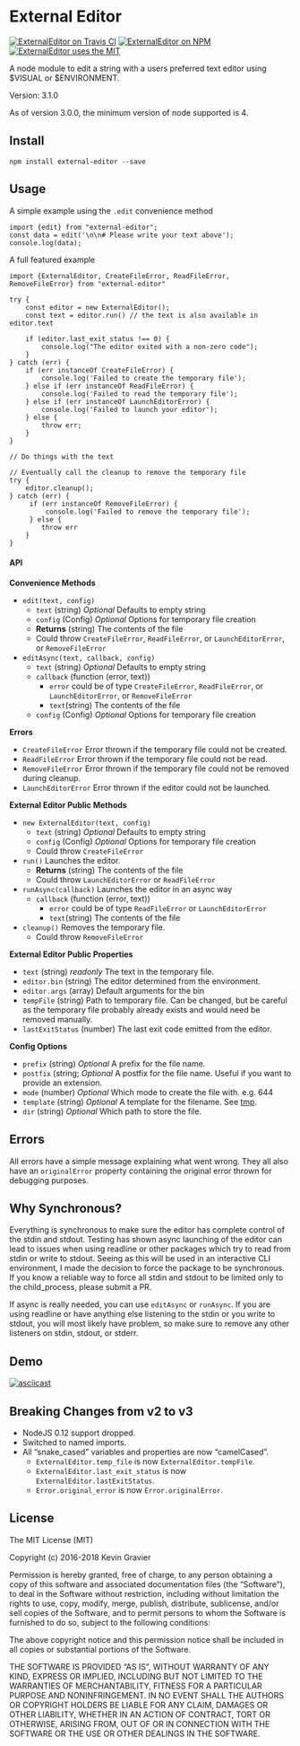 External Editor
===============

[![ExternalEditor on Travis CI](https://img.shields.io/travis/mrkmg/node-external-editor.svg?style=flat-square)](https://travis-ci.org/mrkmg/node-external-editor/branches) [![ExternalEditor on NPM](https://img.shields.io/npm/v/external-editor.svg?style=flat-square)](https://www.npmjs.com/package/external-editor) [![ExternalEditor uses the MIT](https://img.shields.io/npm/l/external-editor.svg?style=flat-square)](https://opensource.org/licenses/MIT)

A node module to edit a string with a users preferred text editor using $VISUAL or $ENVIRONMENT.

Version: 3.1.0

As of version 3.0.0, the minimum version of node supported is 4.

Install
-------

`npm install external-editor --save`

Usage
-----

A simple example using the `.edit` convenience method

    import {edit} from "external-editor";
    const data = edit('\n\n# Please write your text above');
    console.log(data);

A full featured example

    import {ExternalEditor, CreateFileError, ReadFileError, RemoveFileError} from "external-editor"

    try {
        const editor = new ExternalEditor();
        const text = editor.run() // the text is also available in editor.text
        
        if (editor.last_exit_status !== 0) {
            console.log("The editor exited with a non-zero code");
        }
    } catch (err) {
        if (err instanceOf CreateFileError) {
            console.log('Failed to create the temporary file');
        } else if (err instanceOf ReadFileError) {
            console.log('Failed to read the temporary file');
        } else if (err instanceOf LaunchEditorError) {
            console.log('Failed to launch your editor');
        } else {
            throw err;
        }
    }

    // Do things with the text

    // Eventually call the cleanup to remove the temporary file
    try {
        editor.cleanup();   
    } catch (err) {
         if (err instanceOf RemoveFileError) {
             console.log('Failed to remove the temporary file');
         } else {
            throw err
        }
    }

#### API

**Convenience Methods**

-   `edit(text, config)`
    -   `text` (string) *Optional* Defaults to empty string
    -   `config` (Config) *Optional* Options for temporary file creation
    -   **Returns** (string) The contents of the file
    -   Could throw `CreateFileError`, `ReadFileError`, or `LaunchEditorError`, or `RemoveFileError`
-   `editAsync(text, callback, config)`
    -   `text` (string) *Optional* Defaults to empty string
    -   `callback` (function (error, text))
        -   `error` could be of type `CreateFileError`, `ReadFileError`, or `LaunchEditorError`, or `RemoveFileError`
        -   `text`(string) The contents of the file
    -   `config` (Config) *Optional* Options for temporary file creation

**Errors**

-   `CreateFileError` Error thrown if the temporary file could not be created.
-   `ReadFileError` Error thrown if the temporary file could not be read.
-   `RemoveFileError` Error thrown if the temporary file could not be removed during cleanup.
-   `LaunchEditorError` Error thrown if the editor could not be launched.

**External Editor Public Methods**

-   `new ExternalEditor(text, config)`
    -   `text` (string) *Optional* Defaults to empty string
    -   `config` (Config) *Optional* Options for temporary file creation
    -   Could throw `CreateFileError`
-   `run()` Launches the editor.
    -   **Returns** (string) The contents of the file
    -   Could throw `LaunchEditorError` or `ReadFileError`
-   `runAsync(callback)` Launches the editor in an async way
    -   `callback` (function (error, text))
        -   `error` could be of type `ReadFileError` or `LaunchEditorError`
        -   `text`(string) The contents of the file
-   `cleanup()` Removes the temporary file.
    -   Could throw `RemoveFileError`

**External Editor Public Properties**

-   `text` (string) *readonly* The text in the temporary file.
-   `editor.bin` (string) The editor determined from the environment.
-   `editor.args` (array) Default arguments for the bin
-   `tempFile` (string) Path to temporary file. Can be changed, but be careful as the temporary file probably already exists and would need be removed manually.
-   `lastExitStatus` (number) The last exit code emitted from the editor.

**Config Options**

-   `prefix` (string) *Optional* A prefix for the file name.
-   `postfix` (string; *Optional* A postfix for the file name. Useful if you want to provide an extension.
-   `mode` (number) *Optional* Which mode to create the file with. e.g. 644
-   `template` (string) *Optional* A template for the filename. See [tmp](https://www.npmjs.com/package/tmp).
-   `dir` (string) *Optional* Which path to store the file.

Errors
------

All errors have a simple message explaining what went wrong. They all also have an `originalError` property containing the original error thrown for debugging purposes.

Why Synchronous?
----------------

Everything is synchronous to make sure the editor has complete control of the stdin and stdout. Testing has shown async launching of the editor can lead to issues when using readline or other packages which try to read from stdin or write to stdout. Seeing as this will be used in an interactive CLI environment, I made the decision to force the package to be synchronous. If you know a reliable way to force all stdin and stdout to be limited only to the child\_process, please submit a PR.

If async is really needed, you can use `editAsync` or `runAsync`. If you are using readline or have anything else listening to the stdin or you write to stdout, you will most likely have problem, so make sure to remove any other listeners on stdin, stdout, or stderr.

Demo
----

[![asciicast](https://asciinema.org/a/a1qh9lypbe65mj0ivfuoslz2s.png)](https://asciinema.org/a/a1qh9lypbe65mj0ivfuoslz2s)

Breaking Changes from v2 to v3
------------------------------

-   NodeJS 0.12 support dropped.
-   Switched to named imports.
-   All “snake\_cased” variables and properties are now “camelCased”.
    -   `ExternalEditor.temp_file` is now `ExternalEditor.tempFile`.
    -   `ExternalEditor.last_exit_status` is now `ExternalEditor.lastExitStatus`.
    -   `Error.original_error` is now `Error.originalError`.

License
-------

The MIT License (MIT)

Copyright (c) 2016-2018 Kevin Gravier

Permission is hereby granted, free of charge, to any person obtaining a copy of this software and associated documentation files (the “Software”), to deal in the Software without restriction, including without limitation the rights to use, copy, modify, merge, publish, distribute, sublicense, and/or sell copies of the Software, and to permit persons to whom the Software is furnished to do so, subject to the following conditions:

The above copyright notice and this permission notice shall be included in all copies or substantial portions of the Software.

THE SOFTWARE IS PROVIDED “AS IS”, WITHOUT WARRANTY OF ANY KIND, EXPRESS OR IMPLIED, INCLUDING BUT NOT LIMITED TO THE WARRANTIES OF MERCHANTABILITY, FITNESS FOR A PARTICULAR PURPOSE AND NONINFRINGEMENT. IN NO EVENT SHALL THE AUTHORS OR COPYRIGHT HOLDERS BE LIABLE FOR ANY CLAIM, DAMAGES OR OTHER LIABILITY, WHETHER IN AN ACTION OF CONTRACT, TORT OR OTHERWISE, ARISING FROM, OUT OF OR IN CONNECTION WITH THE SOFTWARE OR THE USE OR OTHER DEALINGS IN THE SOFTWARE.
